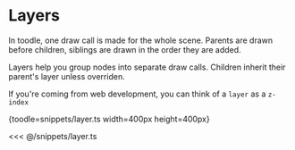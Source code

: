 # Layers

In toodle, one draw call is made for the whole scene. Parents are drawn before children, siblings are drawn in the order they are added.

Layers help you group nodes into separate draw calls. Children inherit their parent's layer unless overriden.

If you're coming from web development, you can think of a `layer` as a `z-index`

{toodle=snippets/layer.ts width=400px height=400px}

<<< @/snippets/layer.ts
